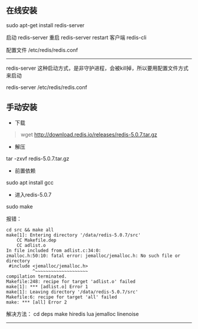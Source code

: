 ## 在线安装

sudo apt-get install redis-server


启动  redis-server
重启  redis-server restart
客户端  redis-cli



配置文件
/etc/redis/redis.conf


---

redis-server 这种启动方式，是非守护进程，会被kill掉，所以要用配置文件方式来启动

redis-server /etc/redis/redis.conf


## 手动安装

- 下载

> wget http://download.redis.io/releases/redis-5.0.7.tar.gz

- 解压

tar -zxvf redis-5.0.7.tar.gz

- 前置依赖

sudo apt install gcc

- 进入redis-5.0.7

sudo make

报错：

```
cd src && make all
make[1]: Entering directory '/data/redis-5.0.7/src'
    CC Makefile.dep
    CC adlist.o
In file included from adlist.c:34:0:
zmalloc.h:50:10: fatal error: jemalloc/jemalloc.h: No such file or directory
 #include <jemalloc/jemalloc.h>
          ^~~~~~~~~~~~~~~~~~~~~
compilation terminated.
Makefile:248: recipe for target 'adlist.o' failed
make[1]: *** [adlist.o] Error 1
make[1]: Leaving directory '/data/redis-5.0.7/src'
Makefile:6: recipe for target 'all' failed
make: *** [all] Error 2
```

解决方法：
cd deps
make hiredis lua jemalloc linenoise






---
